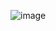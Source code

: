 ![image](https://user-images.githubusercontent.com/33181693/212224592-9352356e-56b5-4148-907c-e48ababc0648.png)
